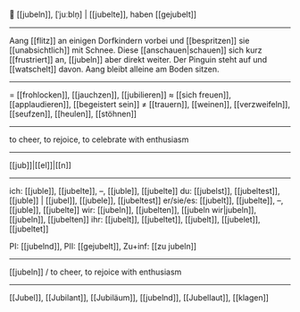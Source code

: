 🎉 [[jubeln]], [ˈjuːbln̩] | [[jubelte]], haben [[gejubelt]]

---
Aang [[flitz]] an einigen Dorfkindern vorbei und [[bespritzen]] sie [[unabsichtlich]] mit Schnee. Diese [[anschauen|schauen]] sich kurz [[frustriert]] an, [[jubeln]] aber direkt weiter. Der Pinguin steht auf und [[watschelt]] davon. Aang bleibt alleine am Boden sitzen.

---
= [[frohlocken]], [[jauchzen]], [[jubilieren]]
≈ [[sich freuen]], [[applaudieren]], [[begeistert sein]]
≠ [[trauern]], [[weinen]], [[verzweifeln]], [[seufzen]], [[heulen]], [[stöhnen]]

---
to cheer, to rejoice, to celebrate with enthusiasm

---
[[jub]]|[[el]]|[[n]]

---
ich: [[juble]], [[jubelte]], –, [[juble]], [[jubelte]]
du: [[jubelst]], [[jubeltest]], [[juble]] | [[jubel]], [[jubele]], [[jubeltest]]
er/sie/es: [[jubelt]], [[jubelte]], –, [[juble]], [[jubelte]]
wir: [[jubeln]], [[jubelten]], [[jubeln wir|jubeln]], [[jubeln]], [[jubelten]]
ihr: [[jubelt]], [[jubeltet]], [[jubelt]], [[jubelet]], [[jubeltet]]

PI: [[jubelnd]], PII: [[gejubelt]], Zu+inf: [[zu jubeln]]

---
[[jubeln]] / to cheer, to rejoice with enthusiasm

---
[[Jubel]], [[Jubilant]], [[Jubiläum]], [[jubelnd]], [[Jubellaut]], [[klagen]]